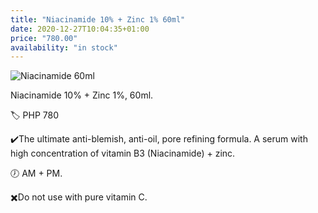 ```yaml
---
title: "Niacinamide 10% + Zinc 1% 60ml"
date: 2020-12-27T10:04:35+01:00
price: "780.00"
availability: "in stock"
---
```


![Niacinamide 60ml](/images/5EA4DFDB-7B8A-46B9-92D3-055AAAA36B07.png)

Niacinamide 10% + Zinc 1%, 60ml.


🏷 PHP 780


✔️The ultimate anti-blemish, anti-oil, pore refining formula. A serum with high concentration of vitamin B3 (Niacinamide) + zinc.


🕖 AM + PM.


✖️Do not use with pure vitamin C.
